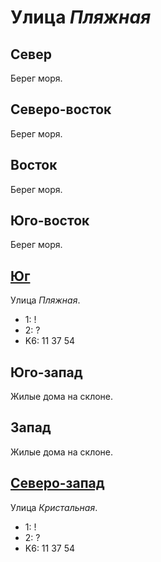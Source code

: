 # Улица *Пляжная*

## Север

Берег моря.

## Северо-восток

Берег моря.

## Восток

Берег моря.

## Юго-восток

Берег моря.

## [Юг](./615075.md)

Улица *Пляжная*.

* 1:    !
* 2:    ?
* K6:   11  37  54

## Юго-запад

Жилые дома на склоне.

## Запад

Жилые дома на склоне.

## [Северо-запад](./610045.md)

Улица *Кристальная*.

* 1:    !
* 2:    ?
* K6:   11  37  54
